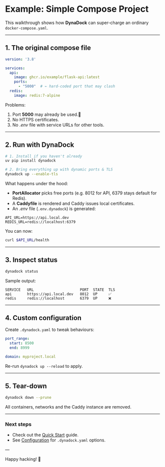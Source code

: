 # Example: Simple Compose Project

This walkthrough shows how **DynaDock** can super-charge an ordinary `docker-compose.yaml`.

---

## 1. The original compose file

```yaml
version: '3.8'

services:
  api:
    image: ghcr.io/example/flask-api:latest
    ports:
      - "5000"  # ← hard-coded port that may clash
  redis:
    image: redis:7-alpine
```

Problems:
1. Port **5000** may already be used.🔀
2. No HTTPS certificates.
3. No *.env* file with service URLs for other tools.

---

## 2. Run with DynaDock

```bash
# 1. Install if you haven't already
uv pip install dynadock

# 2. Bring everything up with dynamic ports & TLS
dynadock up --enable-tls
```

What happens under the hood:
* **PortAllocator** picks free ports (e.g. 8012 for API, 6379 stays default for Redis).
* A **Caddyfile** is rendered and Caddy issues local certificates.
* An *.env* file (`.env.dynadock`) is generated:

```dotenv
API_URL=https://api.local.dev
REDIS_URL=redis://localhost:6379
```

You can now:

```bash
curl $API_URL/health
```

---

## 3. Inspect status

```bash
dynadock status
```

Sample output:

```text
SERVICE   URL                     PORT  STATE  TLS
api       https://api.local.dev   8012  UP     ✅
redis     redis://localhost       6379  UP     ❌
```

---

## 4. Custom configuration

Create `.dynadock.yaml` to tweak behaviours:

```yaml
port_range:
  start: 8500
  end: 8999

domain: myproject.local
```

Re-run `dynadock up --reload` to apply.

---

## 5. Tear-down

```bash
dynadock down --prune
```

All containers, networks and the Caddy instance are removed.

---

### Next steps
* Check out the [Quick Start](../getting-started/quickstart.md) guide.
* See [Configuration](../getting-started/configuration.md) for `.dynadock.yaml` options.

—

Happy hacking! 🚀
